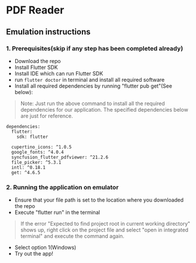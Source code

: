 # PDF Reader
 
## Emulation instructions
### 1. Prerequisites(skip if any step has been completed already)
- Download the repo
- Install Flutter SDK 
- Install IDE which can run Flutter SDK
- run `flutter doctor` in terminal and install all required software
- Install all required dependencies by running "flutter pub get"(See below):
> Note: Just run the above command to install all the required dependencies for our application. The specified dependencies below are just for reference.
```
dependencies:
  flutter:
    sdk: flutter

  cupertino_icons: ^1.0.5
  google_fonts: ^4.0.4
  syncfusion_flutter_pdfviewer: ^21.2.6
  file_picker: ^5.3.1
  intl: ^0.18.1
  get: ^4.6.5
  ```
  
### 2. Running the application on emulator
- Ensure that your file path is set to the location where you downloaded the repo
- Execute "flutter run" in the terminal 
> If the error "Expected to find project root in current working directory" shows up, right click on the project file and select "open in integrated terminal" and execute the command again.
- Select option 1(Windows)
- Try out the app!
